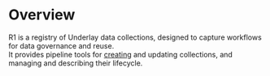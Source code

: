 # Overview

R1 is a registry of Underlay data collections, designed to capture workflows for data governance and reuse.  
It provides pipeline tools for [creating](../new) and updating collections, and managing and describing their lifecycle.

